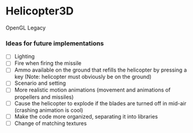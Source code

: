 # Helicopter3D
 OpenGL Legacy

### Ideas for future implementations
- [ ] Lighting
- [ ] Fire when firing the missile
- [ ] Ammo available on the ground that refills the helicopter by pressing a key (Note: helicopter must obviously be on the ground)
- [ ] Scenario and setting
- [ ] More realistic motion animations (movement and animations of propellers and missiles)
- [ ] Cause the helicopter to explode if the blades are turned off in mid-air (crashing animation is cool)
- [ ] Make the code more organized, separating it into libraries
- [ ] Change of matching textures
